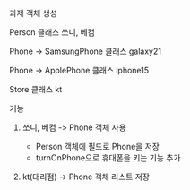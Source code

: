 과제
객체 생성

Person 클래스
쏘니, 베컴

Phone -> SamsungPhone 클래스
galaxy21

Phone -> ApplePhone 클래스
iphone15

Store 클래스
kt


기능
1. 쏘니, 베컴 -> Phone 객체 사용
   * Person 객체에 필드로 Phone을 저장
   * turnOnPhone으로 휴대폰을 키는 기능 추가
     
2. kt(대리점) -> Phone 객체 리스트 저장
